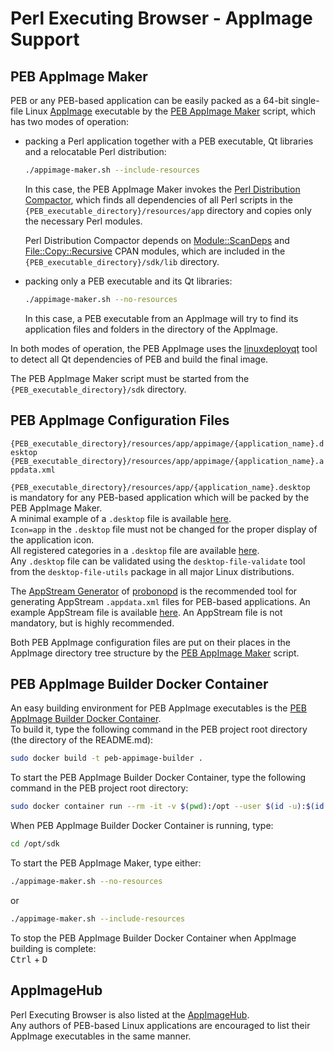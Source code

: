 # Perl Executing Browser - AppImage Support

## PEB AppImage Maker

PEB or any PEB-based application can be easily packed as a 64-bit single-file Linux [AppImage](https://appimage.org/) executable by the [PEB AppImage Maker](https://github.com/ddmitov/perl-executing-browser/blob/master/sdk/appimage-maker.sh) script, which has two modes of operation:  

* packing a Perl application together with a PEB executable, Qt libraries and a relocatable Perl distribution:  

  ```bash
  ./appimage-maker.sh --include-resources
  ```

  In this case, the PEB AppImage Maker invokes the [Perl Distribution Compactor](https://github.com/ddmitov/perl-executing-browser/blob/master/sdk/compactor.pl), which finds all dependencies of all Perl scripts in the ``{PEB_executable_directory}/resources/app`` directory and copies only the necessary Perl modules.

  Perl Distribution Compactor depends on [Module::ScanDeps](https://metacpan.org/pod/Module::ScanDeps) and [File::Copy::Recursive](https://metacpan.org/pod/File::Copy::Recursive) CPAN modules, which are included in the ``{PEB_executable_directory}/sdk/lib`` directory.

* packing only a PEB executable and its Qt libraries:  

  ```bash
  ./appimage-maker.sh --no-resources
  ```

  In this case, a PEB executable from an AppImage will try to find its application files and folders in the directory of the AppImage.  

In both modes of operation, the PEB AppImage uses the [linuxdeployqt](https://github.com/probonopd/linuxdeployqt/releases/) tool to detect all Qt dependencies of PEB and build the final image.  

The PEB AppImage Maker script must be started from the ``{PEB_executable_directory}/sdk`` directory.  

## PEB AppImage Configuration Files

``{PEB_executable_directory}/resources/app/appimage/{application_name}.desktop``  
``{PEB_executable_directory}/resources/app/appimage/{application_name}.appdata.xml``  

``{PEB_executable_directory}/resources/app/{application_name}.desktop``  
is mandatory for any PEB-based application which will be packed by the PEB AppImage Maker.  
A minimal example of а ``.desktop`` file is available [here](https://github.com/ddmitov/perl-executing-browser/blob/master/resources/app/peb-demo.desktop).  
``Icon=app`` in the ``.desktop`` file must not be changed for the proper display of the application icon.  
All registered categories in a ``.desktop`` file are available [here](https://standards.freedesktop.org/menu-spec/latest/apa.html).  
Any ``.desktop`` file can be validated using the ``desktop-file-validate`` tool from the  ``desktop-file-utils`` package in all major Linux distributions.  

The [AppStream Generator](http://output.jsbin.com/qoqukof) of [probonopd](https://github.com/probonopd) is the recommended tool for generating AppStream ``.appdata.xml`` files for PEB-based applications. An example AppStream file is available [here](https://github.com/ddmitov/perl-executing-browser/blob/master/resources/app/peb-demo.appdata.xml). An AppStream file is not mandatory, but is highly recommended.  

Both PEB AppImage configuration files are put on their places in the AppImage directory tree structure by the [PEB AppImage Maker](https://github.com/ddmitov/perl-executing-browser/blob/master/sdk/appimage-maker.sh) script.  

## PEB AppImage Builder Docker Container

An easy building environment for PEB AppImage executables is the [PEB AppImage Builder Docker Container](https://github.com/ddmitov/perl-executing-browser/blob/master/sdk/Dockerfile).  
To build it, type the following command in the PEB project root directory (the directory of the README.md):  

```bash
sudo docker build -t peb-appimage-builder .
```

To start the PEB AppImage Builder Docker Container, type the following command in the PEB project root directory:  

```bash
sudo docker container run --rm -it -v $(pwd):/opt --user $(id -u):$(id -g) peb-appimage-builder
```

When PEB AppImage Builder Docker Container is running, type:

```bash
cd /opt/sdk
```

To start the PEB AppImage Maker, type either:

```bash
./appimage-maker.sh --no-resources
```

or

```bash
./appimage-maker.sh --include-resources
```

To stop the PEB AppImage Builder Docker Container when AppImage building is complete:  
<kbd>Ctrl</kbd> + <kbd>D</kbd>

## AppImageHub

Perl Executing Browser is also listed at the [AppImageHub](https://appimage.github.io/perl-executing-browser/).  
Any authors of PEB-based Linux applications are encouraged to list their AppImage executables in the same manner.
